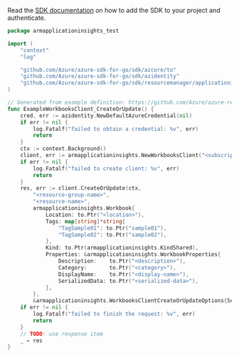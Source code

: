 Read the [SDK documentation](https://github.com/Azure/azure-sdk-for-go/blob/sdk%2Fresourcemanager%2Fapplicationinsights%2Farmapplicationinsights%2Fv0.4.0/sdk/resourcemanager/applicationinsights/armapplicationinsights/README.md) on how to add the SDK to your project and authenticate.

```go
package armapplicationinsights_test

import (
	"context"
	"log"

	"github.com/Azure/azure-sdk-for-go/sdk/azcore/to"
	"github.com/Azure/azure-sdk-for-go/sdk/azidentity"
	"github.com/Azure/azure-sdk-for-go/sdk/resourcemanager/applicationinsights/armapplicationinsights"
)

// Generated from example definition: https://github.com/Azure/azure-rest-api-specs/tree/main/specification/applicationinsights/resource-manager/Microsoft.Insights/stable/2021-08-01/examples/WorkbookAdd.json
func ExampleWorkbooksClient_CreateOrUpdate() {
	cred, err := azidentity.NewDefaultAzureCredential(nil)
	if err != nil {
		log.Fatalf("failed to obtain a credential: %v", err)
		return
	}
	ctx := context.Background()
	client, err := armapplicationinsights.NewWorkbooksClient("<subscription-id>", cred, nil)
	if err != nil {
		log.Fatalf("failed to create client: %v", err)
		return
	}
	res, err := client.CreateOrUpdate(ctx,
		"<resource-group-name>",
		"<resource-name>",
		armapplicationinsights.Workbook{
			Location: to.Ptr("<location>"),
			Tags: map[string]*string{
				"TagSample01": to.Ptr("sample01"),
				"TagSample02": to.Ptr("sample02"),
			},
			Kind: to.Ptr(armapplicationinsights.KindShared),
			Properties: &armapplicationinsights.WorkbookProperties{
				Description:    to.Ptr("<description>"),
				Category:       to.Ptr("<category>"),
				DisplayName:    to.Ptr("<display-name>"),
				SerializedData: to.Ptr("<serialized-data>"),
			},
		},
		&armapplicationinsights.WorkbooksClientCreateOrUpdateOptions{SourceID: to.Ptr("<source-id>")})
	if err != nil {
		log.Fatalf("failed to finish the request: %v", err)
		return
	}
	// TODO: use response item
	_ = res
}
```
